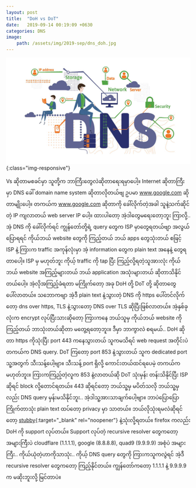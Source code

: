 ```yaml
---
layout: post
title:  "DoH vs DoT"
date:   2019-09-14 00:19:09 +0630
categories: DNS
image:
    path: /assets/img/2019-sep/dns_doh.jpg
---
```


![doh vs dot](/assets/img/2019-sep/dns_doh.jpg){:class="img-responsive"}

Vs ဆိုတာမစခင်မှာ သူတို့က ဘာကြီးတွေလဲဆိုတာရေးရမှာပေါ့။ Internet ဆိုတာကြီးမှာ DNS ခေါ် domain name system ဆိုတာလိုတယ်ဗျ ဥပမာ www.google.com ဆိုတာမျိုးပေါ့။ တကယ်က www.google.com ဆိုတာကို ခေါ်လိုက်တဲ့အခါ သူနဲ့သက်ဆိုင်တဲ့ IP ကျလာတယ် web server IP ပေါ့။ ထားပါတော့ အဲ့ဒါတွေမရေးတော့ဘူး ကြာလို့.. အဲ့ DNS ကို ခေါ်လိုက်ရင် ကျွန်တော်တို့ရဲ့ query တွေက ISP မှာတွေရတယ်ဗျာ အလွယ်ပြောရရင် ကိုယ်ဘယ် website တွေကို ကြည့်တယ် ဘယ် apps တွေသုံးတယ် စဖြင့် ISP နဲ့ ကြားက traffic အကုန်လုံးမှာ အဲ့ information တွေက plain text အနေနဲ့ တွေရတာပေါ့။ ISP မှ မဟုတ်ဘူး ကိုယ့် traffic ကို tap ပြီး ကြည့်လို့ရတဲ့သူအားလုံး ကိုယ်ဘယ် website အကြည့်များတယ် ဘယ် application အသုံးများတယ် ဆိုတာသိနိုင်တယ်ပေါ့။ အဲ့လိုအကြည့်ခံရတာ မကြိုက်တော့ အခု DoH တို့ DoT တို့ ဆိုတာတွေပေါ်လာတယ်။ သဘောကဗျာ အဲ့ဒီ plain text နဲ့သွားတဲ့ DNS ကို https ပေါ်တင်လိုက်တော့ dns over https, TLS နဲ့သွားတော့ DNS over TLS ဆိုပြီးဖြစ်လာတယ်။ အဲ့နှစ်ခုလုံးက encrypt လုပ်ပြီးသားဆိုတော့ ကြားကနေ ဘယ်သူမှ ကိုယ်ဘယ် website ကို ကြည့်တယ် ဘာသုံးတယ်ဆိုတာ မတွေ့ရတော့ဘူး။ ဒီမှာ ဘာကွာလဲ စရမယ်.. DoH ဆိုတာ https ကိုသုံးပြီး port 443 ကနေသွားတယ် သူကမသိရင် web request အတိုင်းပဲ တကယ်က DNS query. DoT ကြတော့ port 853 နဲ့သွားတယ် သူက dedicated port သူ့အတွက် သီးသန့်ပေါ့ဗျာ။ သီးသန့် port ရှိလို့ ကောင်းတယ်ထင်ရပေမဲ့ တကယ်က မဟုတ်ဘူး။ ကြားကကြည့်တဲ့လူက 853 နဲ့လာတယ်ဆို DoT သုံးမှန်း တန်းသိနိုင်ပြီး ISP ဆိုရင် block လို့တောင်ရတယ်။ 443 ဆိုရင်တော့ ဘယ်သူ့မှ မပိတ်သလို ဘယ်သူ့မှလည်း DNS query မှန်းမသိနိုင်ဘူး.. အဲ့ဒါသူ့အားသာချက်ပေါ့ဗျာ။ ဘာပဲပြောပြောကြိုက်တာသုံး plain text ထပ်တော့ privacy မှာ သာတယ်။ ဘယ်လိုသုံးရမလဲဆိုရင်တော့ [stubby][stubby-git]{:target="_blank" rel="noopener"} နဲ့သုံးလို့ရတယ်။ firefox ကလည်း DoH ကို support လုပ်တယ်။ Support လုပ်တဲ့ recursive resolver တွေကတော့ အများကြီးပဲ cloudflare (1.1.1.1), google (8.8.8.8), quad9 (9.9.9.9) အစုံပဲ အများကြီး.. ကိုယ်ယုံတဲ့ဟာကိုသာသုံး.. ကိုယ့် DNS query တွေကို ကြားကသူကလွဲရင် အဲ့ဒီ recursive resolver တွေကတော့ ကြည့်နိုင်တယ်။ ကျွန်တော်ကတော့ 1.1.1.1 နဲ့ 9.9.9.9 က မဆိုးဘူးလို့ မြင်တာပဲ။

[stubby-git]: https://github.com/getdnsapi/stubby